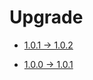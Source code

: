 # Upgrade

-   [1.0.1 -> 1.0.2](https://github.com/Daniel3711997/unpackjs/compare/v1.0.1...v1.0.2)

-   [1.0.0 -> 1.0.1](https://github.com/Daniel3711997/unpackjs/compare/v1.0.0...v1.0.1)
